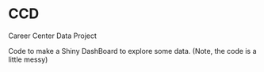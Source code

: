 # CCD
Career Center Data Project


Code to make a Shiny DashBoard to explore some data. (Note, the code is a little messy)
